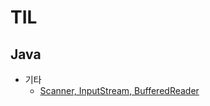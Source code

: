 # TIL


## Java
- 기타
  - [Scanner, InputStream, BufferedReader](https://github.com/KEJ94/TIL/blob/main/Java/입력.md)
